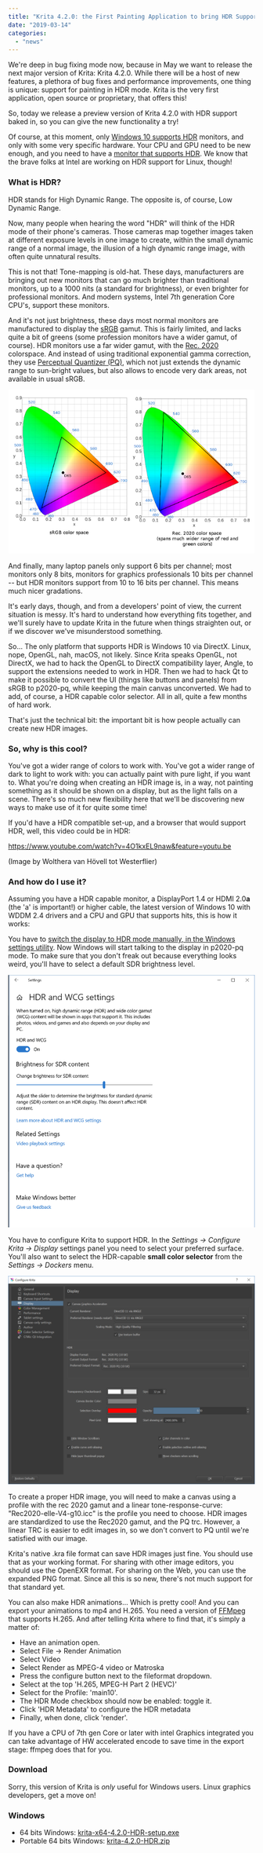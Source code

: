 ```yaml
---
title: "Krita 4.2.0: the First Painting Application to bring HDR Support to Windows"
date: "2019-03-14"
categories: 
  - "news"
---
```


We're deep in bug fixing mode now, because in May we want to release the next major version of Krita: Krita 4.2.0. While there will be a host of new features, a plethora of bug fixes and performance improvements, one thing is unique: support for painting in HDR mode. Krita is the very first application, open source or proprietary, that offers this!

So, today we release a preview version of Krita 4.2.0 with HDR support baked in, so you can give the new functionality a try!

Of course, at this moment, only [Windows 10 supports HDR](https://support.microsoft.com/en-us/help/4040263/windows-10-hdr-advanced-color-settings) monitors, and only with some very specific hardware. Your CPU and GPU need to be new enough, and you need to have a [monitor that supports HDR](https://displayhdr.org/certified-products/). We know that the brave folks at Intel are working on HDR support for Linux, though!

### What is HDR?

HDR stands for High Dynamic Range. The opposite is, of course, Low Dynamic Range.

Now, many people when hearing the word "HDR" will think of the HDR mode of their phone's cameras. Those cameras map together images taken at different exposure levels in one image to create, within the small dynamic range of a normal image, the illusion of a high dynamic range image, with often quite unnatural results.

This is not that! Tone-mapping is old-hat. These days, manufacturers are bringing out new monitors that can go much brighter than traditional monitors, up to a 1000 nits (a standard for brightness), or even brighter for professional monitors. And modern systems, Intel 7th generation Core CPU's, support these monitors.

And it's not just brightness, these days most normal monitors are manufactured to display the [sRGB](https://en.wikipedia.org/wiki/SRGB) gamut. This is fairly limited, and lacks quite a bit of greens (some profession monitors have a wider gamut, of course). HDR monitors use a far wider gamut, with the [Rec. 2020](https://en.wikipedia.org/wiki/Rec._2020) colorspace. And instead of using traditional exponential gamma correction, they use [Perceptual Quantizer (PQ)](https://en.wikipedia.org/wiki/High-dynamic-range_video#Perceptual_Quantizer), which not just extends the dynamic range to sun-bright values, but also allows to encode very dark areas, not available in usual sRGB.

[![](images/image3.png)](https://krita.org/wp-content/uploads/2019/03/image3.png)

And finally, many laptop panels only support 6 bits per channel; most monitors only 8 bits, monitors for graphics professionals 10 bits per channel -- but HDR monitors support from 10 to 16 bits per channel. This means much nicer gradations.

It's early days, though, and from a developers' point of view, the current situation is messy. It's hard to understand how everything fits together, and we'll surely have to update Krita in the future when things straighten out, or if we discover we've misunderstood something.

So... The only platform that supports HDR is Windows 10 via DirectX. Linux, nope, OpenGL, nah, macOS, not likely. Since Krita speaks OpenGL, not DirectX, we had to hack the OpenGL to DirectX compatibility layer, Angle, to support the extensions needed to work in HDR. Then we had to hack Qt to make it possible to convert the UI (things like buttons and panels) from sRGB to p2020-pq, while keeping the main canvas unconverted. We had to add, of course, a HDR capable color selector. All in all, quite a few months of hard work.

That's just the technical bit: the important bit is how people actually can create new HDR images.

### So, why is this cool?

You've got a wider range of colors to work with. You've got a wider range of dark to light to work with: you can actually paint with pure light, if you want to. What you're doing when creating an HDR image is, in a way, not painting something as it should be shown on a display, but as the light falls on a scene. There's so much new flexibility here that we'll be discovering new ways to make use of it for quite some time!

If you'd have a HDR compatible set-up, and a browser that would support HDR, well, this video could be in HDR:

https://www.youtube.com/watch?v=4O1kxEL9naw&feature=youtu.be

(Image by Wolthera van Hövell tot Westerflier)

### And how do I use it?

Assuming you have a HDR capable monitor, a DisplayPort 1.4 or HDMI 2.0**a** (the 'a' is important!) or higher cable, the latest version of Windows 10 with WDDM 2.4 drivers and a CPU and GPU that supports hits, this is how it works:

You have to [switch the display to HDR mode manually, in the Windows settings utility](https://support.microsoft.com/en-us/help/4040263/windows-10-hdr-advanced-color-settings). Now Windows will start talking to the display in p2020-pq mode. To make sure that you don't freak out because everything looks weird, you'll have to select a default SDR brightness level.

[![](images/hdr_settings.png)](https://krita.org/wp-content/uploads/2019/03/hdr_settings.png)

You have to configure Krita to support HDR. In the _Settings → Configure Krita → Display_ settings panel you need to select your preferred surface. You'll also want to select the HDR-capable **small color selector** from the _Settings → Dockers_ menu.

[![](images/hdr_krita_settings.png)](https://krita.org/wp-content/uploads/2019/03/hdr_krita_settings.png)

To create a proper HDR image, you will need to make a canvas using a profile with the rec 2020 gamut and a linear tone-response-curve: "Rec2020-elle-V4-g10.icc" is the profile you need to choose. HDR images are standardized to use the Rec2020 gamut, and the PQ trc. However, a linear TRC is easier to edit images in, so we don't convert to PQ until we're satisfied with our image.

Krita's native .kra file format can save HDR images just fine. You should use that as your working format. For sharing with other image editors, you should use the OpenEXR format. For sharing on the Web, you can use the expanded PNG format. Since all this is so new, there's not much support for that standard yet.

You can also make HDR animations... Which is pretty cool! And you can export your animations to mp4 and H.265. You need a version of [FFMpeg](https://trac.ffmpeg.org/wiki/Encode/H.265) that supports H.265. And after telling Krita where to find that, it's simply a matter of:

- Have an animation open.
- Select File → Render Animation
- Select Video
- Select Render as MPEG-4 video or Matroska
- Press the configure button next to the fileformat dropdown.
- Select at the top 'H.265, MPEG-H Part 2 (HEVC)'
- Select for the Profile: 'main10'.
- The HDR Mode checkbox should now be enabled: toggle it.
- Click 'HDR Metadata' to configure the HDR metadata
- Finally, when done, click 'render'.

If you have a CPU of 7th gen Core or later with intel Graphics integrated you can take advantage of HW accelerated encode to save time in the export stage: ffmpeg does that for you.

### Download

Sorry, this version of Krita is _only_ useful for Windows users. Linux graphics developers, get a move on!

### Windows

- 64 bits Windows: [krita-x64-4.2.0-HDR-setup.exe](https://download.kde.org/unstable/krita/4.2.0-HDR/krita-x64-4.2.0-HDR-setup.exe)
- Portable 64 bits Windows: [krita-4.2.0-HDR.zip](https://download.kde.org/unstable/krita/4.2.0-HDR/krita-x64-4.2.0-HDR.zip)
